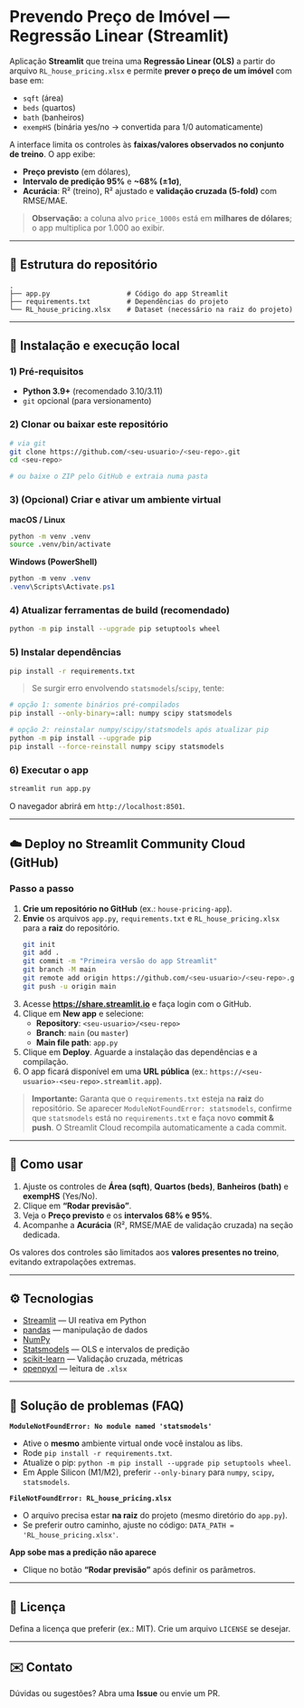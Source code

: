 # Prevendo Preço de Imóvel — Regressão Linear (Streamlit)

Aplicação **Streamlit** que treina uma **Regressão Linear (OLS)** a partir do arquivo `RL_house_pricing.xlsx` e permite **prever o preço de um imóvel** com base em:

- `sqft` (área)
- `beds` (quartos)
- `bath` (banheiros)
- `exempHS` (binária yes/no → convertida para 1/0 automaticamente)

A interface limita os controles às **faixas/valores observados no conjunto de treino**. O app exibe:

- **Preço previsto** (em dólares),
- **Intervalo de predição 95%** e **~68% (±1σ)**,
- **Acurácia**: R² (treino), R² ajustado e **validação cruzada (5-fold)** com RMSE/MAE.

> **Observação:** a coluna alvo `price_1000s` está em **milhares de dólares**; o app multiplica por 1.000 ao exibir.

---

## 📁 Estrutura do repositório
```
.
├── app.py                   # Código do app Streamlit
├── requirements.txt         # Dependências do projeto
└── RL_house_pricing.xlsx    # Dataset (necessário na raiz do projeto)
```

---

## 🚀 Instalação e execução local

### 1) Pré-requisitos
- **Python 3.9+** (recomendado 3.10/3.11)
- `git` opcional (para versionamento)

### 2) Clonar ou baixar este repositório
```bash
# via git
git clone https://github.com/<seu-usuario>/<seu-repo>.git
cd <seu-repo>

# ou baixe o ZIP pelo GitHub e extraia numa pasta
```

### 3) (Opcional) Criar e ativar um ambiente virtual
**macOS / Linux**
```bash
python -m venv .venv
source .venv/bin/activate
```
**Windows (PowerShell)**
```powershell
python -m venv .venv
.venv\Scripts\Activate.ps1
```

### 4) Atualizar ferramentas de build (recomendado)
```bash
python -m pip install --upgrade pip setuptools wheel
```

### 5) Instalar dependências
```bash
pip install -r requirements.txt
```
> Se surgir erro envolvendo `statsmodels`/`scipy`, tente:
```bash
# opção 1: somente binários pré-compilados
pip install --only-binary=:all: numpy scipy statsmodels

# opção 2: reinstalar numpy/scipy/statsmodels após atualizar pip
python -m pip install --upgrade pip
pip install --force-reinstall numpy scipy statsmodels
```

### 6) Executar o app
```bash
streamlit run app.py
```
O navegador abrirá em `http://localhost:8501`.

---

## ☁️ Deploy no Streamlit Community Cloud (GitHub)

### Passo a passo
1. **Crie um repositório no GitHub** (ex.: `house-pricing-app`).
2. **Envie** os arquivos `app.py`, `requirements.txt` e `RL_house_pricing.xlsx` para a **raiz** do repositório.
   ```bash
   git init
   git add .
   git commit -m "Primeira versão do app Streamlit"
   git branch -M main
   git remote add origin https://github.com/<seu-usuario>/<seu-repo>.git
   git push -u origin main
   ```
3. Acesse **https://share.streamlit.io** e faça login com o GitHub.
4. Clique em **New app** e selecione:
   - **Repository**: `<seu-usuario>/<seu-repo>`
   - **Branch**: `main` (ou `master`)
   - **Main file path**: `app.py`
5. Clique em **Deploy**. Aguarde a instalação das dependências e a compilação.
6. O app ficará disponível em uma **URL pública** (ex.: `https://<seu-usuario>-<seu-repo>.streamlit.app`).

> **Importante:** Garanta que o `requirements.txt` esteja na **raiz** do repositório. Se aparecer `ModuleNotFoundError: statsmodels`, confirme que `statsmodels` está no `requirements.txt` e faça novo **commit & push**. O Streamlit Cloud recompila automaticamente a cada commit.

---

## 🧩 Como usar
1. Ajuste os controles de **Área (sqft)**, **Quartos (beds)**, **Banheiros (bath)** e **exempHS** (Yes/No).
2. Clique em **“Rodar previsão”**.
3. Veja o **Preço previsto** e os **intervalos 68% e 95%**.
4. Acompanhe a **Acurácia** (R², RMSE/MAE de validação cruzada) na seção dedicada.

Os valores dos controles são limitados aos **valores presentes no treino**, evitando extrapolações extremas.

---

## ⚙️ Tecnologias
- [Streamlit](https://streamlit.io) — UI reativa em Python
- [pandas](https://pandas.pydata.org) — manipulação de dados
- [NumPy](https://numpy.org)
- [Statsmodels](https://www.statsmodels.org) — OLS e intervalos de predição
- [scikit-learn](https://scikit-learn.org) — Validação cruzada, métricas
- [openpyxl](https://openpyxl.readthedocs.io) — leitura de `.xlsx`

---

## 🧰 Solução de problemas (FAQ)
**`ModuleNotFoundError: No module named 'statsmodels'`**
- Ative o **mesmo** ambiente virtual onde você instalou as libs.
- Rode `pip install -r requirements.txt`.
- Atualize o pip: `python -m pip install --upgrade pip setuptools wheel`.
- Em Apple Silicon (M1/M2), preferir `--only-binary` para `numpy`, `scipy`, `statsmodels`.

**`FileNotFoundError: RL_house_pricing.xlsx`**
- O arquivo precisa estar **na raiz** do projeto (mesmo diretório do `app.py`).
- Se preferir outro caminho, ajuste no código: `DATA_PATH = 'RL_house_pricing.xlsx'`.

**App sobe mas a predição não aparece**
- Clique no botão **“Rodar previsão”** após definir os parâmetros.

---

## 📜 Licença
Defina a licença que preferir (ex.: MIT). Crie um arquivo `LICENSE` se desejar.

---

## ✉️ Contato
Dúvidas ou sugestões? Abra uma **Issue** ou envie um PR.
